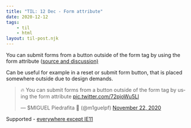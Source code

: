 ```yaml
---
title: "TIL: 12 Dec - Form attribute"
date: 2020-12-12
tags:
    - til
    - html
layout: til-post.njk
---
```


<p>You can submit forms from a button outside of the form tag by using the form attribute (<a href="https://twitter.com/m1guelpf/status/1330374315058073600">source and discussion)</a></p>

<p>Can be useful for example in a reset or submit form button, that is placed somewhere outside due to design demands.</p>

<div class="snippet">
    <blockquote class="twitter-tweet"><p lang="en" dir="ltr">🔥 You can submit forms from a button outside of the form tag by using the form attribute <a href="https://t.co/72pjoWu5Ll">pic.twitter.com/72pjoWu5Ll</a></p>&mdash; $MIGUEL Piedrafita 🥬 (@m1guelpf) <a href="https://twitter.com/m1guelpf/status/1330374315058073600?ref_src=twsrc%5Etfw">November 22, 2020</a></blockquote> <script async src="https://platform.twitter.com/widgets.js" charset="utf-8"></script>
</div>

<p>Supported - <a href="https://caniuse.com/form-attribute">everywhere except IE11</a></p>
